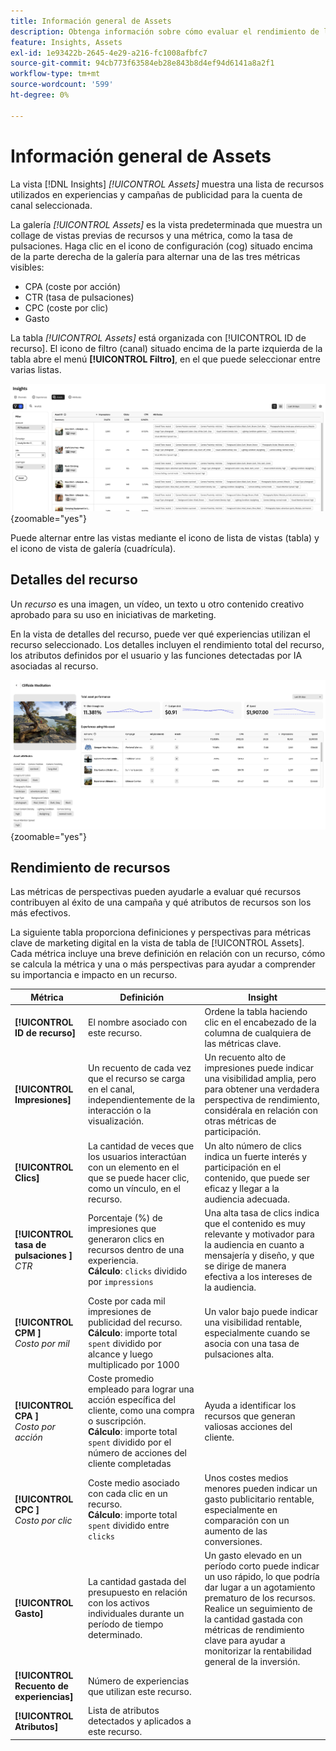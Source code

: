 ```yaml
---
title: Información general de Assets
description: Obtenga información sobre cómo evaluar el rendimiento de los recursos en Adobe GenStudio for Performance Marketing.
feature: Insights, Assets
exl-id: 1e93422b-2645-4e29-a216-fc1008afbfc7
source-git-commit: 94cb773f63584eb28e843b8d4ef94d6141a8a2f1
workflow-type: tm+mt
source-wordcount: '599'
ht-degree: 0%

---
```


# Información general de Assets

La vista [!DNL Insights] _[!UICONTROL Assets]_ muestra una lista de recursos utilizados en experiencias y campañas de publicidad para la cuenta de canal seleccionada.

La galería _[!UICONTROL Assets]_ es la vista predeterminada que muestra un collage de vistas previas de recursos y una métrica, como la tasa de pulsaciones. Haga clic en el icono de configuración (cog) situado encima de la parte derecha de la galería para alternar una de las tres métricas visibles:

- CPA (coste por acción)
- CTR (tasa de pulsaciones)
- CPC (coste por clic)
- Gasto

La tabla _[!UICONTROL Assets]_ está organizada con [!UICONTROL ID de recurso]. El icono de filtro (canal) situado encima de la parte izquierda de la tabla abre el menú **[!UICONTROL Filtro]**, en el que puede seleccionar entre varias listas.

![Filtro y tabla de Assets](/help/assets/insights-assets-filter.png){zoomable="yes"}

Puede alternar entre las vistas mediante el icono de lista de vistas (tabla) y el icono de vista de galería (cuadrícula).

## Detalles del recurso

Un _recurso_ es una imagen, un vídeo, un texto u otro contenido creativo aprobado para su uso en iniciativas de marketing.

En la vista de detalles del recurso, puede ver qué experiencias utilizan el recurso seleccionado. Los detalles incluyen el rendimiento total del recurso, los atributos definidos por el usuario y las funciones detectadas por IA asociadas al recurso.

![Detalles del recurso](/help/assets/insights-asset-details.png){zoomable="yes"}

## Rendimiento de recursos

Las métricas de perspectivas pueden ayudarle a evaluar qué recursos contribuyen al éxito de una campaña y qué atributos de recursos son los más efectivos.

La siguiente tabla proporciona definiciones y perspectivas para métricas clave de marketing digital en la vista de tabla de [!UICONTROL Assets]. Cada métrica incluye una breve definición en relación con un recurso, cómo se calcula la métrica y una o más perspectivas para ayudar a comprender su importancia e impacto en un recurso.

| Métrica | Definición | Insight |
| ---------------------- | ----------------------------- | -------------------------------- |
| **[!UICONTROL ID de recurso]** | El nombre asociado con este recurso. | Ordene la tabla haciendo clic en el encabezado de la columna de cualquiera de las métricas clave. |
| **[!UICONTROL Impresiones]** | Un recuento de cada vez que el recurso se carga en el canal, independientemente de la interacción o la visualización. | Un recuento alto de impresiones puede indicar una visibilidad amplia, pero para obtener una verdadera perspectiva de rendimiento, considérala en relación con otras métricas de participación. |
| **[!UICONTROL Clics]** | La cantidad de veces que los usuarios interactúan con un elemento en el que se puede hacer clic, como un vínculo, en el recurso. | Un alto número de clics indica un fuerte interés y participación en el contenido, que puede ser eficaz y llegar a la audiencia adecuada. |
| **[!UICONTROL tasa de pulsaciones ]**<br>_CTR_ | Porcentaje (%) de impresiones que generaron clics en recursos dentro de una experiencia.<br>**Cálculo**: `clicks` dividido por `impressions` | Una alta tasa de clics indica que el contenido es muy relevante y motivador para la audiencia en cuanto a mensajería y diseño, y que se dirige de manera efectiva a los intereses de la audiencia. |
| **[!UICONTROL CPM ]**<br>_Costo por mil_ | Coste por cada mil impresiones de publicidad del recurso.<br>**Cálculo**: importe total `spent` dividido por alcance y luego multiplicado por 1000 | Un valor bajo puede indicar una visibilidad rentable, especialmente cuando se asocia con una tasa de pulsaciones alta. |
| **[!UICONTROL CPA ]**<br>_Costo por acción_ | Coste promedio empleado para lograr una acción específica del cliente, como una compra o suscripción.<br>**Cálculo**: importe total `spent` dividido por el número de acciones del cliente completadas | Ayuda a identificar los recursos que generan valiosas acciones del cliente. |
| **[!UICONTROL CPC ]**<br>_Costo por clic_ | Coste medio asociado con cada clic en un recurso.<br>**Cálculo**: importe total `spent` dividido entre `clicks` | Unos costes medios menores pueden indicar un gasto publicitario rentable, especialmente en comparación con un aumento de las conversiones. |
| **[!UICONTROL Gasto]** | La cantidad gastada del presupuesto en relación con los activos individuales durante un período de tiempo determinado. | Un gasto elevado en un período corto puede indicar un uso rápido, lo que podría dar lugar a un agotamiento prematuro de los recursos. Realice un seguimiento de la cantidad gastada con métricas de rendimiento clave para ayudar a monitorizar la rentabilidad general de la inversión. |
| **[!UICONTROL Recuento de experiencias]** | Número de experiencias que utilizan este recurso. | |
| **[!UICONTROL Atributos]** | Lista de atributos detectados y aplicados a este recurso. | |
